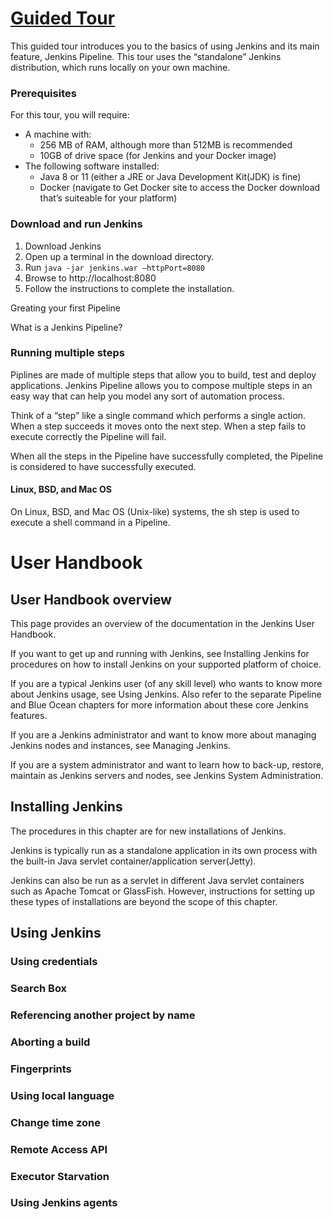 # [Guided Tour](https://www.jenkins.io/doc/pipeline/tour/getting-started/)

This guided tour introduces you to the basics of using Jenkins and its main feature, Jenkins Pipeline. This tour uses the “standalone” Jenkins distribution, which runs locally on your own machine.

### Prerequisites

For this tour, you will require:

* A machine with:
  * 256 MB of RAM, although more than 512MB is recommended
  * 10GB of drive space (for Jenkins and your Docker image)
* The following software installed:
  * Java 8 or 11 (either a JRE or Java Development Kit(JDK) is fine)
  * Docker (navigate to Get Docker site to access the Docker download that’s suiteable for your platform)

### Download and run Jenkins

1. Download Jenkins
2. Open up a terminal in the download directory.
3. Run `java -jar jenkins.war —httpPort=8080`
4. Browse to http://localhost:8080
5. Follow the instructions to complete the installation.

Greating your first Pipeline

What is a Jenkins Pipeline?

### Running multiple steps

Piplines are made of multiple steps that allow you to build, test and deploy applications. Jenkins Pipeline allows you to compose multiple steps in an easy way that can help you model any sort of automation process.

Think of a “step” like a single command which performs a single action. When a step succeeds it moves onto the next step. When a step fails to execute correctly the Pipeline will fail.

When all the steps in the Pipeline have successfully completed, the Pipeline is considered to have successfully executed.

#### Linux, BSD, and Mac OS

On Linux, BSD, and Mac OS (Unix-like) systems, the sh step is used to execute a shell command in a Pipeline.

# User Handbook

## User Handbook overview

This page provides an overview of the documentation in the Jenkins User Handbook.

If you want to get up and running with Jenkins, see Installing Jenkins for procedures on how to install Jenkins on your supported platform of choice.

If you are a typical Jenkins user (of any skill level) who wants to know more about Jenkins usage, see Using Jenkins. Also refer to the separate Pipeline and Blue Ocean chapters for more information about these core Jenkins features.

If you are a Jenkins administrator and want to know more about managing Jenkins nodes and instances, see Managing Jenkins.

If you are a system administrator and want to learn how to back-up, restore, maintain as Jenkins servers and nodes, see Jenkins System Administration.

## Installing Jenkins

The procedures in this chapter are for new installations of Jenkins.

Jenkins is typically run as a standalone application in its own process with the built-in Java servlet container/application server(Jetty).

Jenkins can also be run as a servlet in different Java servlet containers such as Apache Tomcat or GlassFish. However, instructions for setting up these types of installations are beyond the scope of this chapter.



## Using Jenkins

### Using credentials

### Search Box

### Referencing another project by name

### Aborting a build

### Fingerprints

### Using local language

### Change time zone

### Remote Access API

### Executor Starvation

### Using Jenkins agents

